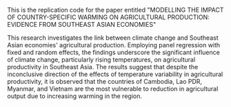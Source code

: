 This is the replication code for the paper entitled "MODELLING THE IMPACT OF COUNTRY-SPECIFIC WARMING ON AGRICULTURAL PRODUCTION: EVIDENCE FROM SOUTHEAST ASIAN ECONOMIES" 

This research investigates the link between climate change and Southeast Asian economies' agricultural production. Employing panel regression with fixed and random effects, the findings underscore the significant influence of climate change, particularly rising temperatures, on agricultural productivity in Southeast Asia. The results suggest that despite the inconclusive direction of the effects of temperature variability in agricultural productivity, it is observed that the countries of Cambodia, Lao PDR, Myanmar, and Vietnam are the most vulnerable to reduction in agricultural output due to increasing warming in the region. 
